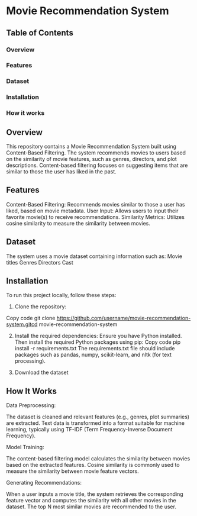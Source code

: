 # Movie Recommendation System

## Table of Contents
### Overview
### Features
### Dataset
### Installation
### How it works

## Overview
This repository contains a Movie Recommendation System built using Content-Based Filtering. The system recommends movies to users based on the similarity of movie features, such as genres, directors, and plot descriptions. Content-based filtering focuses on suggesting items that are similar to those the user has liked in the past.

## Features
Content-Based Filtering: Recommends movies similar to those a user has liked, based on movie metadata.
User Input: Allows users to input their favorite movie(s) to receive recommendations.
Similarity Metrics: Utilizes cosine similarity to measure the similarity between movies.

## Dataset
The system uses a movie dataset containing information such as:
Movie titles
Genres
Directors
Cast

## Installation
To run this project locally, follow these steps:

1) Clone the repository:

Copy code
git clone https://github.com/username/movie-recommendation-system.gitcd movie-recommendation-system

2) Install the required dependencies:
Ensure you have Python installed. Then install the required Python packages using pip:
Copy code
pip install -r requirements.txt
The requirements.txt file should include packages such as pandas, numpy, scikit-learn, and nltk (for text processing).

3) Download the dataset

## How It Works
Data Preprocessing:

The dataset is cleaned and relevant features (e.g., genres, plot summaries) are extracted.
Text data is transformed into a format suitable for machine learning, typically using TF-IDF (Term Frequency-Inverse Document Frequency).

Model Training:

The content-based filtering model calculates the similarity between movies based on the extracted features.
Cosine similarity is commonly used to measure the similarity between movie feature vectors.

Generating Recommendations:

When a user inputs a movie title, the system retrieves the corresponding feature vector and computes the similarity with all other movies in the dataset.
The top N most similar movies are recommended to the user.





